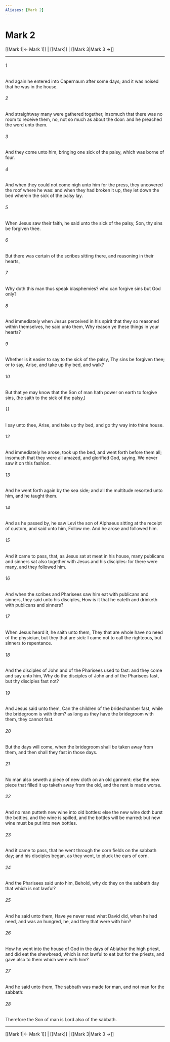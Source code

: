 ```yaml
---
Aliases: [Mark 2]
---
```

# Mark 2

[[Mark 1|← Mark 1]] | [[Mark]] | [[Mark 3|Mark 3 →]]
***



###### 1 
And again he entered into Capernaum after some days; and it was noised that he was in the house. 

###### 2 
And straightway many were gathered together, insomuch that there was no room to receive them, no, not so much as about the door: and he preached the word unto them. 

###### 3 
And they come unto him, bringing one sick of the palsy, which was borne of four. 

###### 4 
And when they could not come nigh unto him for the press, they uncovered the roof where he was: and when they had broken it up, they let down the bed wherein the sick of the palsy lay. 

###### 5 
When Jesus saw their faith, he said unto the sick of the palsy, Son, thy sins be forgiven thee. 

###### 6 
But there was certain of the scribes sitting there, and reasoning in their hearts, 

###### 7 
Why doth this man thus speak blasphemies? who can forgive sins but God only? 

###### 8 
And immediately when Jesus perceived in his spirit that they so reasoned within themselves, he said unto them, Why reason ye these things in your hearts? 

###### 9 
Whether is it easier to say to the sick of the palsy, Thy sins be forgiven thee; or to say, Arise, and take up thy bed, and walk? 

###### 10 
But that ye may know that the Son of man hath power on earth to forgive sins, (he saith to the sick of the palsy,) 

###### 11 
I say unto thee, Arise, and take up thy bed, and go thy way into thine house. 

###### 12 
And immediately he arose, took up the bed, and went forth before them all; insomuch that they were all amazed, and glorified God, saying, We never saw it on this fashion. 

###### 13 
And he went forth again by the sea side; and all the multitude resorted unto him, and he taught them. 

###### 14 
And as he passed by, he saw Levi the son of Alphaeus sitting at the receipt of custom, and said unto him, Follow me. And he arose and followed him. 

###### 15 
And it came to pass, that, as Jesus sat at meat in his house, many publicans and sinners sat also together with Jesus and his disciples: for there were many, and they followed him. 

###### 16 
And when the scribes and Pharisees saw him eat with publicans and sinners, they said unto his disciples, How is it that he eateth and drinketh with publicans and sinners? 

###### 17 
When Jesus heard it, he saith unto them, They that are whole have no need of the physician, but they that are sick: I came not to call the righteous, but sinners to repentance. 

###### 18 
And the disciples of John and of the Pharisees used to fast: and they come and say unto him, Why do the disciples of John and of the Pharisees fast, but thy disciples fast not? 

###### 19 
And Jesus said unto them, Can the children of the bridechamber fast, while the bridegroom is with them? as long as they have the bridegroom with them, they cannot fast. 

###### 20 
But the days will come, when the bridegroom shall be taken away from them, and then shall they fast in those days. 

###### 21 
No man also seweth a piece of new cloth on an old garment: else the new piece that filled it up taketh away from the old, and the rent is made worse. 

###### 22 
And no man putteth new wine into old bottles: else the new wine doth burst the bottles, and the wine is spilled, and the bottles will be marred: but new wine must be put into new bottles. 

###### 23 
And it came to pass, that he went through the corn fields on the sabbath day; and his disciples began, as they went, to pluck the ears of corn. 

###### 24 
And the Pharisees said unto him, Behold, why do they on the sabbath day that which is not lawful? 

###### 25 
And he said unto them, Have ye never read what David did, when he had need, and was an hungred, he, and they that were with him? 

###### 26 
How he went into the house of God in the days of Abiathar the high priest, and did eat the shewbread, which is not lawful to eat but for the priests, and gave also to them which were with him? 

###### 27 
And he said unto them, The sabbath was made for man, and not man for the sabbath: 

###### 28 
Therefore the Son of man is Lord also of the sabbath.

***
[[Mark 1|← Mark 1]] | [[Mark]] | [[Mark 3|Mark 3 →]]
